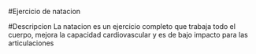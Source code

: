 #Ejercicio de natacion

#Descripcion
La natacion es un ejercicio completo que trabaja todo el cuerpo, mejora la capacidad cardiovascular y es de bajo impacto para las articulaciones